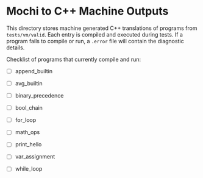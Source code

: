 # Mochi to C++ Machine Outputs

This directory stores machine generated C++ translations of programs from
`tests/vm/valid`. Each entry is compiled and executed during tests. If a program
fails to compile or run, a `.error` file will contain the diagnostic details.

Checklist of programs that currently compile and run:

- [ ] append_builtin
- [ ] avg_builtin
- [ ] binary_precedence
- [ ] bool_chain
- [ ] for_loop
- [ ] math_ops
- [ ] print_hello
- [ ] var_assignment
- [ ] while_loop

